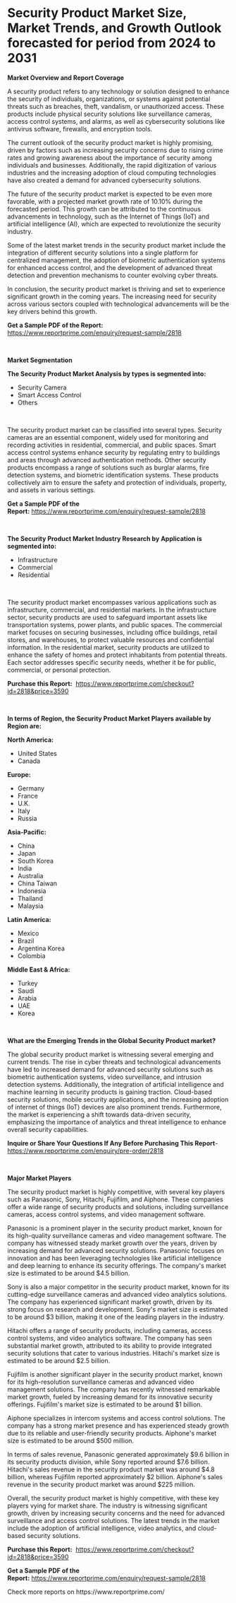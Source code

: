 <p><h1>Security Product Market Size, Market Trends, and Growth Outlook forecasted for period from 2024 to 2031</h1></p><p><strong>Market Overview and Report Coverage</strong></p>
<p><p>A security product refers to any technology or solution designed to enhance the security of individuals, organizations, or systems against potential threats such as breaches, theft, vandalism, or unauthorized access. These products include physical security solutions like surveillance cameras, access control systems, and alarms, as well as cybersecurity solutions like antivirus software, firewalls, and encryption tools.</p><p>The current outlook of the security product market is highly promising, driven by factors such as increasing security concerns due to rising crime rates and growing awareness about the importance of security among individuals and businesses. Additionally, the rapid digitization of various industries and the increasing adoption of cloud computing technologies have also created a demand for advanced cybersecurity solutions.</p><p>The future of the security product market is expected to be even more favorable, with a projected market growth rate of 10.10% during the forecasted period. This growth can be attributed to the continuous advancements in technology, such as the Internet of Things (IoT) and artificial intelligence (AI), which are expected to revolutionize the security industry.</p><p>Some of the latest market trends in the security product market include the integration of different security solutions into a single platform for centralized management, the adoption of biometric authentication systems for enhanced access control, and the development of advanced threat detection and prevention mechanisms to counter evolving cyber threats.</p><p>In conclusion, the security product market is thriving and set to experience significant growth in the coming years. The increasing need for security across various sectors coupled with technological advancements will be the key drivers behind this growth.</p></p>
<p><strong>Get a Sample PDF of the Report:</strong> <a href="https://www.reportprime.com/enquiry/request-sample/2818">https://www.reportprime.com/enquiry/request-sample/2818</a></p>
<p>&nbsp;</p>
<p><strong>Market Segmentation</strong></p>
<p><strong>The Security Product Market Analysis by types is segmented into:</strong></p>
<p><ul><li>Security Camera</li><li>Smart Access Control</li><li>Others</li></ul></p>
<p>&nbsp;</p>
<p><p>The security product market can be classified into several types. Security cameras are an essential component, widely used for monitoring and recording activities in residential, commercial, and public spaces. Smart access control systems enhance security by regulating entry to buildings and areas through advanced authentication methods. Other security products encompass a range of solutions such as burglar alarms, fire detection systems, and biometric identification systems. These products collectively aim to ensure the safety and protection of individuals, property, and assets in various settings.</p></p>
<p><strong>Get a Sample PDF of the Report:</strong>&nbsp;<a href="https://www.reportprime.com/enquiry/request-sample/2818">https://www.reportprime.com/enquiry/request-sample/2818</a></p>
<p>&nbsp;</p>
<p><strong>The Security Product Market Industry Research by Application is segmented into:</strong></p>
<p><ul><li>Infrastructure</li><li>Commercial</li><li>Residential</li></ul></p>
<p>&nbsp;</p>
<p><p>The security product market encompasses various applications such as infrastructure, commercial, and residential markets. In the infrastructure sector, security products are used to safeguard important assets like transportation systems, power plants, and public spaces. The commercial market focuses on securing businesses, including office buildings, retail stores, and warehouses, to protect valuable resources and confidential information. In the residential market, security products are utilized to enhance the safety of homes and protect inhabitants from potential threats. Each sector addresses specific security needs, whether it be for public, commercial, or personal protection.</p></p>
<p><strong>Purchase this Report:</strong>&nbsp; <a href="https://www.reportprime.com/checkout?id=2818&price=3590">https://www.reportprime.com/checkout?id=2818&price=3590</a></p>
<p>&nbsp;</p>
<p><strong>In terms of Region, the Security Product Market Players available by Region are:</strong></p>
<p>
    <p> <strong> North America: </strong>
        <ul>
            <li>United States</li>
            <li>Canada</li>
        </ul>
        </p> 
    <p> <strong> Europe: </strong>
        <ul>
            <li>Germany</li>
            <li>France</li>
            <li>U.K.</li>
            <li>Italy</li>
            <li>Russia</li>
        </ul>
        </p> 
    <p> <strong> Asia-Pacific: </strong>
        <ul>
            <li>China</li>
            <li>Japan</li>
            <li>South Korea</li>
            <li>India</li>
            <li>Australia</li>
            <li>China Taiwan</li>
            <li>Indonesia</li>
            <li>Thailand</li>
            <li>Malaysia</li>
        </ul>
        </p> 
    <p> <strong> Latin America: </strong>
        <ul>
            <li>Mexico</li>
            <li>Brazil</li>
            <li>Argentina Korea</li>
            <li>Colombia</li>
        </ul>
        </p> 
    <p> <strong> Middle East & Africa: </strong>
        <ul>
            <li>Turkey</li>
            <li>Saudi</li>
            <li>Arabia</li>
            <li>UAE</li>
            <li>Korea</li>
        </ul>
    </p>
    </p>
<p>&nbsp;</p>
<p><strong>What are the Emerging Trends in the Global Security Product market?</strong></p>
<p><p>The global security product market is witnessing several emerging and current trends. The rise in cyber threats and technological advancements have led to increased demand for advanced security solutions such as biometric authentication systems, video surveillance, and intrusion detection systems. Additionally, the integration of artificial intelligence and machine learning in security products is gaining traction. Cloud-based security solutions, mobile security applications, and the increasing adoption of internet of things (IoT) devices are also prominent trends. Furthermore, the market is experiencing a shift towards data-driven security, emphasizing the importance of analytics and threat intelligence to enhance overall security capabilities.</p></p>
<p><strong>Inquire or Share Your Questions If Any Before Purchasing This Report</strong>- <a href="https://www.reportprime.com/enquiry/pre-order/2818">https://www.reportprime.com/enquiry/pre-order/2818</a></p>
<p>&nbsp;</p>
<p><strong>Major Market Players</strong></p>
<p><p>The security product market is highly competitive, with several key players such as Panasonic, Sony, Hitachi, Fujifilm, and Aiphone. These companies offer a wide range of security products and solutions, including surveillance cameras, access control systems, and video management software.</p><p>Panasonic is a prominent player in the security product market, known for its high-quality surveillance cameras and video management software. The company has witnessed steady market growth over the years, driven by increasing demand for advanced security solutions. Panasonic focuses on innovation and has been leveraging technologies like artificial intelligence and deep learning to enhance its security offerings. The company's market size is estimated to be around $4.5 billion.</p><p>Sony is also a major competitor in the security product market, known for its cutting-edge surveillance cameras and advanced video analytics solutions. The company has experienced significant market growth, driven by its strong focus on research and development. Sony's market size is estimated to be around $3 billion, making it one of the leading players in the industry.</p><p>Hitachi offers a range of security products, including cameras, access control systems, and video analytics software. The company has seen substantial market growth, attributed to its ability to provide integrated security solutions that cater to various industries. Hitachi's market size is estimated to be around $2.5 billion.</p><p>Fujifilm is another significant player in the security product market, known for its high-resolution surveillance cameras and advanced video management solutions. The company has recently witnessed remarkable market growth, fueled by increasing demand for its innovative security offerings. Fujifilm's market size is estimated to be around $1 billion.</p><p>Aiphone specializes in intercom systems and access control solutions. The company has a strong market presence and has experienced steady growth due to its reliable and user-friendly security products. Aiphone's market size is estimated to be around $500 million.</p><p>In terms of sales revenue, Panasonic generated approximately $9.6 billion in its security products division, while Sony reported around $7.6 billion. Hitachi's sales revenue in the security product market was around $4.8 billion, whereas Fujifilm reported approximately $2 billion. Aiphone's sales revenue in the security product market was around $225 million.</p><p>Overall, the security product market is highly competitive, with these key players vying for market share. The industry is witnessing significant growth, driven by increasing security concerns and the need for advanced surveillance and access control solutions. The latest trends in the market include the adoption of artificial intelligence, video analytics, and cloud-based security solutions.</p></p>
<p><strong>Purchase this Report:</strong>&nbsp;&nbsp;<a href="https://www.reportprime.com/checkout?id=2818&price=3590">https://www.reportprime.com/checkout?id=2818&price=3590</a></p>
<p></p>
<p><strong>Get a Sample PDF of the Report:</strong>&nbsp;<a href="https://www.reportprime.com/enquiry/request-sample/2818">https://www.reportprime.com/enquiry/request-sample/2818</a></p>
<p>Check more reports on https://www.reportprime.com/</p>